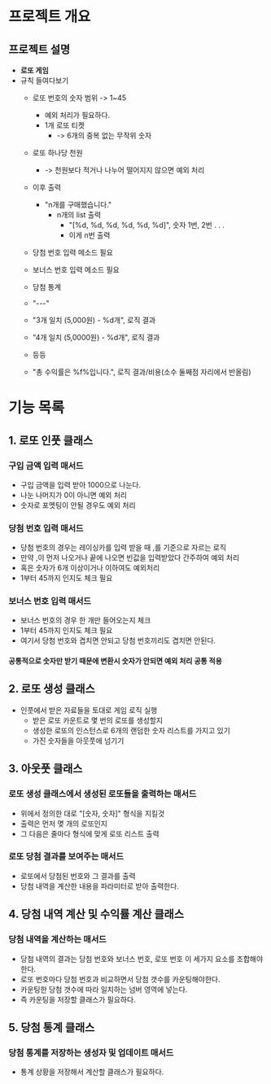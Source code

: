 # 프로젝트 개요

## 프로젝트 설명
- **로또 게임**
- 규칙 들여다보기
  - 로또 번호의 숫자 범위 -> 1~45
    - 예외 처리가 필요하다.
    - 1개 로또 티켓 
      - -> 6개의 중복 없는 무작위 숫자
  - 로또 하나당 천원 
    - -> 천원보다 적거나 나누어 떨어지지 않으면 예외 처리
  - 이후 출력 
    - "n개를 구매했습니다."
      - n개의 list 출력 
        - "[%d, %d, %d, %d, %d, %d]", 숫자 1번, 2번 . . .
        - 이게 n번 출력
  - 당첨 번호 입력 메소드 필요
  - 보너스 번호 입력 메소드 필요

  - 당첨 통계 
  - "---"
  - "3개 일치 (5,000원) - %d개", 로직 결과
  - "4개 일치 (5,0000원) - %d개", 로직 결과
  - 등등
  - "총 수익률은 %f%입니다.", 로직 결과/비용(소수 둘째점 자리에서 반올림)

# 기능 목록
## 1. 로또 인풋 클래스
### 구입 금액 입력 매서드
- 구입 금액을 입력 받아 1000으로 나눈다.
- 나눈 나머지가 0이 아니면 예외 처리
- 숫자로 포멧팅이 안될 경우도 예외 처리
### 당첨 번호 입력 매서드
- 당첨 번호의 경우는 레이싱카를 입력 받을 때 ,를 기준으로 자르는 로직
- 만약 ,이 먼저 나오거나 끝에 나오면 빈값을 입력받았다 간주하여 예외 처리
- 혹은 숫자가 6개 이상이거나 이하여도 예외처리
- 1부터 45까지 인지도 체크 필요
### 보너스 번호 입력 매서드
- 보너스 번호의 경우 한 개만 들어오는지 체크
- 1부터 45까지 인지도 체크 필요
- 여기서 당첨 번호와 겹치면 안되고 당첨 번호끼리도 겹치면 안된다.
#### 공통적으로 숫자만 받기 때문에 변환시 숫자가 안되면 예외 처리 공통 적용
## 2. 로또 생성 클래스
- 인풋에서 받은 자료들을 토대로 게임 로직 실행
  - 받은 로또 카운트로 몇 번의 로또를 생성할지
  - 생성한 로또의 인스턴스로 6개의 랜덤한 숫자 리스트를 가지고 있기
  - 가진 숫자들을 아웃풋에 넘기기
## 3. 아웃풋 클래스
### 로또 생성 클래스에서 생성된 로또들을 출력하는 매서드
- 위에서 정의한 대로 "[숫자, 숫자]" 형식을 지킬것
- 출력은 먼저 몆 개의 로또인지
- 그 다음은 줄마다 형식에 맞게 로또 리스트 출력
### 로또 당첨 결과를 보여주는 매서드
- 로또에서 당첨된 번호와 그 결과를 출력
- 당첨 내역을 계산한 내용을 파라미터로 받아 출력한다.
## 4. 당첨 내역 계산 및 수익률 계산 클래스
### 당첨 내역을 계산하는 매서드
- 당첨 내역의 결과는 당첨 번호와 보너스 번호, 로또 번호 이 세가지 요소를 조합해야한다.
- 로또 번호마다 당첨 번호과 비교하면서 당첨 갯수를 카운팅해야한다.
- 카운팅한 당첨 갯수에 따라 일치하는 넘버 영역에 넣는다. 
- 즉 카운팅을 저장할 클래스가 필요하다.
## 5. 당첨 통계 클래스
### 당첨 통계를 저장하는 생성자 및 업데이트 매서드
- 통계 상황을 저장해서 계산할 클래스가 필요하다. 